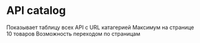 # API catalog
Показывает таблицу всех API с URL катагерией 
Максимум на странице 10 товаров
Возможность переходом по страницам

